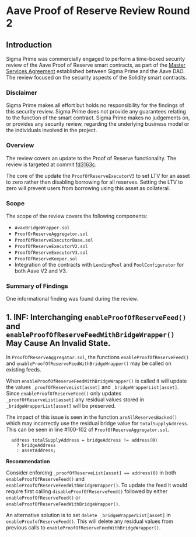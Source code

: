 # Aave Proof of Reserve Review Round 2

## Introduction

Sigma Prime was commercially engaged to perform a time-boxed security review of the Aave Proof of Reserve smart contracts, as part of the [Master Services Agreement](https://governance.aave.com/t/sigma-prime-security-assessment-services-for-aave/8518) established between Sigma Prime and the Aave DAO.
The review focused on the security aspects of the Solidity smart contracts.

### Disclaimer

Sigma Prime makes all effort but holds no responsibility for the findings of this security review. Sigma Prime does
not provide any guarantees relating to the function of the smart contract. Sigma Prime makes no judgements
on, or provides any security review, regarding the underlying business model or the individuals involved in the
project.

### Overview

The review covers an update to the Proof of Reserve functionality.
The review is targeted at commit [fd3163c](https://github.com/bgd-labs/aave-proof-of-reserve/commit/fd3163c9053cb2b5aebfdff51fe4157e1133f234).

The core of the update the `ProofOfReserveExecutorV3` to set LTV for an asset to zero rather than disabling borrowing for all reserves.
Setting the LTV to zero will prevent users from borrowing using this asset as collateral.

### Scope

The scope of the review covers the following components:

- `AvaxBridgeWrapper.sol`
- `ProofOrReserveAggregator.sol`
- `ProofOfReserveExecutorBase.sol`
- `ProofOfReserveExecutorV2.sol`
- `ProofOfReserveExecutorV3.sol`
- `ProofOfReserveKeeper.sol`
- Integration of the contracts with `LendingPool` and `PoolConfigurator` for both Aave V2 and V3.

### Summary of Findings

One informational finding was found during the review.

## 1. INF: Interchanging `enableProofOfReserveFeed()` and `enableProofOfReserveFeedWithBridgeWrapper()` May Cause An Invalid State.

In `ProofOfReserveAggregator.sol`, the functions `enableProofOfReserveFeed()` and `enableProofOfReserveFeedWithBridgeWrapper()` may be called on existing feeds.

When `enableProofOfReserveFeedWithBridgeWrapper()` is called it will update the values `_proofOfReserveList[asset]` and `_bridgeWrapperList[asset]`.
Since `enableProofOfReserveFeed()` only updates `_proofOfReserveList[asset]` any residual values stored in `_bridgeWrapperList[asset]` will be preserved.

The impact of this issue is seen in the function `areAllReservesBacked()` which may incorrectly use the residual bridge value for `totalSupplyAddress`.
This can be seen in line #100-102 of `ProofOfReserveAggregator.sol`.

```solidity
  address totalSupplyAddress = bridgeAddress != address(0)
    ? bridgeAddress
    : assetAddress;
```

**Recommendation**

Consider enforcing `_proofOfReserveList[asset] == address(0)` in both `enableProofOfReserveFeed()` and `enableProofOfReserveFeedWithBridgeWrapper()`.
To update the feed it would require first calling `disableProofOfReserveFeed()` followed by either `enableProofOfReserveFeed()` or `enableProofOfReserveFeedWithBridgeWrapper()`.

An alternative solution is to set `delete _bridgeWrapperList[asset]` in `enableProofofReserveFeed()`.
This will delete any residual values from previous calls to `enableProofOfReserveFeedWithBridgeWrapper()`.
